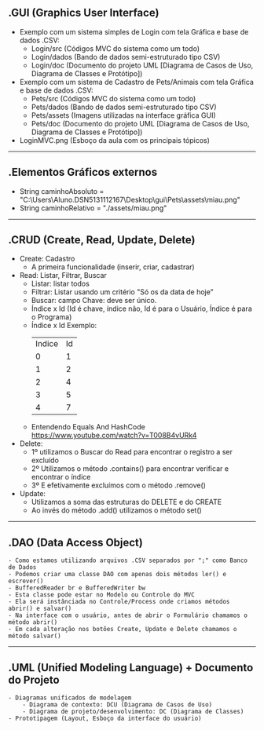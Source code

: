.GUI (Graphics User Interface)
------------
- Exemplo com um sistema simples de Login com tela Gráfica e base de dados .CSV:
	- Login/src (Códigos MVC do sistema como um todo)
	- Login/dados (Bando de dados semi-estruturado tipo CSV)
	- Login/doc (Documento do projeto UML [Diagrama de Casos de Uso, Diagrama de Classes e Protótipo])
- Exemplo com um sistema de Cadastro de Pets/Animais com tela Gráfica e base de dados .CSV:
	- Pets/src (Códigos MVC do sistema como um todo)
	- Pets/dados (Bando de dados semi-estruturado tipo CSV)
	- Pets/assets (Imagens utilizadas na interface gráfica GUI)
	- Pets/doc (Documento do projeto UML [Diagrama de Casos de Uso, Diagrama de Classes e Protótipo])
- LoginMVC.png (Esboço da aula com os principais tópicos)
------------
.Elementos Gráficos externos
------------
- String caminhoAbsoluto = "C:\\Users\\Aluno.DSN5131112167\\Desktop\\gui\\Pets\\assets\\miau.png"
- String caminhoRelativo = "./assets/miau.png"
------------
.CRUD (Create, Read, Update, Delete)
------------
- Create: Cadastro
	- A primeira funcionalidade (inserir, criar, cadastrar)
- Read: Listar, Filtrar, Buscar
	- Listar: listar todos
	- Filtrar: Listar usando um critério "Só os da data de hoje"
	- Buscar: campo Chave: deve ser único.
	- Índice x Id (Id é chave, índice não, Id é para o Usuário, Índice é para o Programa)
	- Índice x Id Exemplo:
		<table>
			<tr><td>Indice</td><td>Id</td></tr>
			<tr><td>0</td><td>1</td></tr>
			<tr><td>1</td><td>2</td></tr>
			<tr><td>2</td><td>4</td></tr>
			<tr><td>3</td><td>5</td></tr>
			<tr><td>4</td><td>7</td></tr>
		</table>
	- Entendendo Equals And HashCode https://www.youtube.com/watch?v=T008B4vURk4
- Delete:
	- 1º utilizamos o Buscar do Read para encontrar o registro a ser excluído
	- 2º Utilizamos o método .contains() para encontrar verificar e encontrar o índice
	- 3º E efetivamente excluímos com o método .remove()
- Update:
	- Utilizamos a soma das estruturas do DELETE e do CREATE
	- Ao invés do método .add() utilizamos o método set()
-------------
.DAO (Data Access Object)
-------------
	- Como estamos utilizando arquivos .CSV separados por ";" como Banco de Dados
	- Podemos criar uma classe DAO com apenas dois métodos ler() e escrever()
	- BufferedReader br e BufferedWriter bw
	- Esta classe pode estar no Modelo ou Controle do MVC
	- Ela será instânciada no Controle/Process onde criamos métodos abrir() e salvar()
	- Na interface com o usuário, antes de abrir o Formulário chamamos o método abrir()
	- Em cada alteração nos botões Create, Update e Delete chamamos o método salvar()
--------------
.UML (Unified Modeling Language) + Documento do Projeto
--------------
	- Diagramas unificados de modelagem
		- Diagrama de contexto: DCU (Diagrama de Casos de Uso)
		- Diagrama de projeto/desenvolvimento: DC (Diagrama de Classes)
	- Prototipagem (Layout, Esboço da interface do usuário)